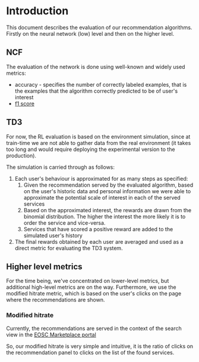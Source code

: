 # Introduction
This document describes the evaluation of our recommendation algorithms. Firstly on the neural network (low) level and then on the higher level.

## NCF
The evaluation of the network is done using well-known and widely used metrics:
- accuracy - specifies the number of correctly labeled examples, that is the examples that the algorithm correctly predicted to be of user's interest
- [f1 score](https://en.wikipedia.org/wiki/F-score)

## TD3
For now, the RL evaluation is based on the environment simulation, since at train-time we are not able to gather data from the real environment (it takes too long and would require deploying the experimental version to the production). 

The simulation is carried through as follows:
1. Each user's behaviour is approximated for as many steps as specified:
   1. Given the recommendation served by the evaluated algorithm, based on the user's historic data and personal information we were able to approximate the potential scale of interest in each of the served services 
   2. Based on the approximated interest, the rewards are drawn from the binomial distribution. The higher the interest the more likely it is to order the service and vice-versa. 
   3. Services that have scored a positive reward are added to the simulated user's history
2. The final rewards obtained by each user are averaged and used as a direct metric for evaluating the TD3 system.

## Higher level metrics
For the time being, we've concentrated on lower-level metrics, but additional high-level metrics are on the way. Furthermore, we use the modified hitrate metric, which is based on the user's clicks on the page where the recommendations are shown.

### Modified hitrate
Currently, the recommendations are served in the context of the search view in the [EOSC Marketplace portal](https://marketplace.eosc-portal.eu/services?object_id=&type=&anchor=&sort=_score&q=)

So, our modified hitrate is very simple and intuitive, it is the ratio of clicks on the recommendation panel to clicks on the list of the found services.